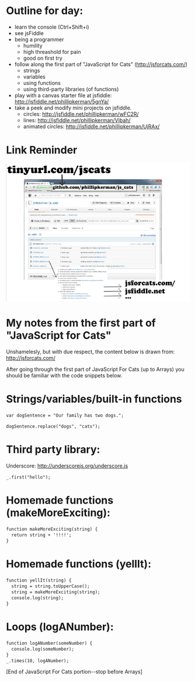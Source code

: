 Outline for day:
=======
* learn the console (Ctrl+Shift+i)
* see jsFiddle 
* being a programmer
	* humility
	* high threashold for pain
	* good on first try
* follow along the first part of "JavaScript for Cats" (http://jsforcats.com/)
	* strings
	* variables
	* using functions
	* using third-party libraries (of functions)
* play with a canvas starter file at jsfiddle: http://jsfiddle.net/phillipkerman/5gnYa/
* take a peek and modify mini projects on jsfiddle.
	* circles: http://jsfiddle.net/phillipkerman/wFC2R/
	* lines: http://jsfiddle.net/phillipkerman/Vjbah/
	* animated circles: http://jsfiddle.net/phillipkerman/UjRAx/

Link Reminder
======
![](link_picture.png)



My notes from the first part of "JavaScript for Cats"
=======
Unshamelesly, but with due respect, the content below is drawn from: http://jsforcats.com/

After going through the first part of JavaScript For Cats (up to Arrays) you should be familiar with the code snippets below.

Strings/variables/built-in functions
=======
```javascript:
var dogSentence = "Our family has two dogs.";
```

```javascript:
dogSentence.replace("dogs", "cats");
```

Third party library:
=======
Underscore: http://underscorejs.org/underscore.js

```javascript:
_.first("hello");
```

Homemade functions (makeMoreExciting):
=======
```javascript:
function makeMoreExciting(string) {
  return string + '!!!!';
}
```

Homemade functions (yellIt):
=======
```javascript:
function yellIt(string) {
  string = string.toUpperCase();
  string = makeMoreExciting(string);
  console.log(string);
}
```


Loops (logANumber):
=======
```javascript:
function logANumber(someNumber) {
  console.log(someNumber);
}
_.times(10, logANumber);
```

[End of JavaScript For Cats portion--stop before Arrays]
